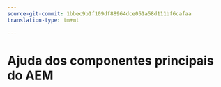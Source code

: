 ```yaml
---
source-git-commit: 1bbec9b1f109df88964dce051a58d111bf6cafaa
translation-type: tm+mt

---
```


# Ajuda dos componentes principais do AEM
